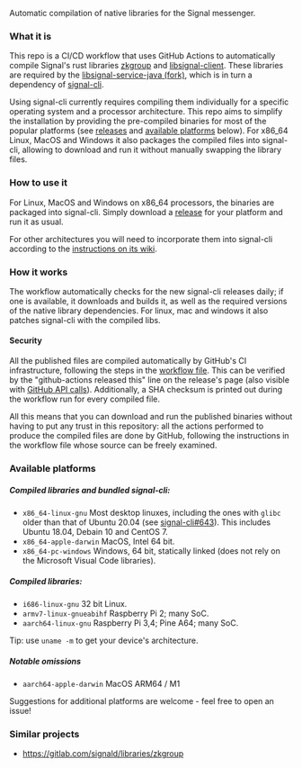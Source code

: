Automatic compilation of native libraries for the Signal messenger.

### What it is

This repo is a CI/CD workflow that uses GitHub Actions to automatically compile Signal's rust libraries [zkgroup](https://github.com/signalapp/zkgroup/) and [libsignal-client](https://github.com/signalapp/libsignal-client/). These libraries are required by the [libsignal-service-java (fork)](https://github.com/Turasa/libsignal-service-java/), which is in turn a dependency of [signal-cli](https://github.com/AsamK/signal-cli/). 

Using signal-cli currently requires compiling them individually for a specific operating system and a processor architecture. This repo aims to simplify the installation by providing the pre-compiled binaries for most of the popular platforms (see [releases](../../releases) and [available platforms](#available-platforms) below). For x86_64 Linux, MacOS and Windows it also packages the compiled files into signal-cli, allowing to download and run it without manually swapping the library files.


### How to use it

For Linux, MacOS and Windows on x86_64 processors, the binaries are packaged into signal-cli. Simply download a [release](../../releases) for your platform and run it as usual.

For other architectures you will need to incorporate them into signal-cli according to the [instructions on its wiki](https://github.com/AsamK/signal-cli/wiki/Provide-native-lib-for-libsignal).


### How it works

The workflow automatically checks for the new signal-cli releases daily; if one is available, it downloads and builds it, as well as the required versions of the native library dependencies. For linux, mac and windows it also patches signal-cli with the compiled libs.

#### Security

All the published files are compiled automatically by GitHub's CI infrastructure, following the steps in the [workflow file](.github/workflows/main.yaml). This can be verified by the "github-actions released this" line on the release's page (also visible with [GitHub API calls](https://docs.github.com/en/rest/reference/repos#get-the-latest-release)). Additionally, a SHA checksum is printed out during the workflow run for every compiled file.

All this means that you can download and run the published binaries without having to put any trust in this repository: all the actions performed to produce the compiled files are done by GitHub, following the instructions in the workflow file whose source can be freely examined.


### Available platforms

##### Compiled libraries and bundled signal-cli:

- `x86_64-linux-gnu`
	Most desktop linuxes, including the ones with `glibc` older than that of Ubuntu 20.04 (see [signal-cli#643](https://github.com/AsamK/signal-cli/issues/643)). This includes Ubuntu 18.04, Debain 10 and CentOS 7.
- `x86_64-apple-darwin`
	MacOS, Intel 64 bit.
- `x86_64-pc-windows`
	Windows, 64 bit, statically linked (does not rely on the Microsoft Visual Code libraries).

##### Compiled libraries:

- `i686-linux-gnu`
	32 bit Linux.
- `armv7-linux-gnueabihf`
	Raspberry Pi 2; many SoC.
- `aarch64-linux-gnu`
	Raspberry Pi 3,4; Pine A64; many SoC.

Tip: use `uname -m` to get your device's architecture.

##### Notable omissions

- `aarch64-apple-darwin`
	MacOS ARM64 / M1

Suggestions for additional platforms are welcome - feel free to open an issue!


### Similar projects

- https://gitlab.com/signald/libraries/zkgroup 
